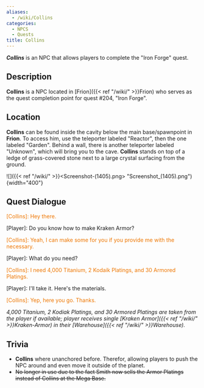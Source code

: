 ```yaml
---
aliases:
  - /wiki/Collins
categories:
  - NPCS
  - Quests
title: Collins
---
```


**_Collins_** is an NPC that allows players to complete the "Iron Forge" quest.

## Description

**Collins** is a NPC located in [Frion]({{< ref "/wiki/" >}}Frion) who serves as the quest completion point for quest #204, "Iron Forge".

## Location

**Collins** can be found inside the cavity below the main base/spawnpoint in **Frion**. To access him, use the teleporter labeled "Reactor", then the one labeled "Garden". Behind a wall, there is another teleporter labeled "Unknown", which will bring you to the cave. **Collins** stands on top of a ledge of grass-covered stone next to a large crystal surfacing from the ground.

![]({{< ref "/wiki/" >}}<Screenshot-(1405).png> "Screenshot\_(1405).png"){width="400"}

## Quest Dialogue

<span style="color:#ee7600">[Collins]: Hey there.</span>

[Player]: Do you know how to make Kraken Armor?

<span style="color:#ee7600">[Collins]: Yeah, I can make some for you if you provide me with the necessary.</span>

[Player]: What do you need?

<span style="color:#ee7600">[Collins]: I need 4,000 Titanium, 2 Kodaik Platings, and 30 Armored Platings.</span>

[Player]: I'll take it. Here's the materials.

<span style="color:#ee7600">[Collins]: Yep, here you go. Thanks.</span>

_4,000 Titanium, 2 Kodiak Platings, and 30 Armored Platings are taken from the player if available; player receives single [Kraken Armor]({{< ref "/wiki/" >}}Kraken-Armor) in their [Warehouse]({{< ref "/wiki/" >}}Warehouse)._

## Trivia

- **Collins** where unanchored before. Therefor, allowing players to push the NPC around and even move it outside of the planet.
- <s>No longer in use due to the fact Smith now sells the Armor Platings instead of Collins at the Mega Base.</s>
